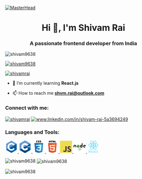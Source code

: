 [![MasterHead](https://res.cloudinary.com/practicaldev/image/fetch/s--mgVodcWf--/c_imagga_scale,f_auto,fl_progressive,h_900,q_auto,w_1600/https://dev-to-uploads.s3.amazonaws.com/uploads/articles/pp4ll13f5onw4gqj8ggl.jpg)]()
<h1 align="center">Hi 👋, I'm Shivam Rai</h1>
<h3 align="center">A passionate frontend developer from India</h3>

<p align="left"> <img src="https://komarev.com/ghpvc/?username=shivam9638&label=Profile%20views&color=0e75b6&style=flat" alt="shivam9638" /> </p>

<p align="left"> <a href="https://github.com/ryo-ma/github-profile-trophy"><img src="https://github-profile-trophy.vercel.app/?username=shivam9638" alt="shivam9638" /></a> </p>

<p align="left"> <a href="https://twitter.com/shivamrai" target="blank"><img src="https://img.shields.io/twitter/follow/shivamrai?logo=twitter&style=for-the-badge" alt="shivamrai" /></a> </p>

- 🌱 I’m currently learning **React.js**

- 📫 How to reach me **shvm.rai@outlook.com**

<h3 align="left">Connect with me:</h3>
<p align="left">
<a href="https://twitter.com/shivamrai" target="blank"><img align="center" src="https://raw.githubusercontent.com/rahuldkjain/github-profile-readme-generator/master/src/images/icons/Social/twitter.svg" alt="shivamrai" height="30" width="40" /></a>
<a href="https://linkedin.com/in/www.linkedin.com/in/shivam-rai-5a3694249" target="blank"><img align="center" src="https://raw.githubusercontent.com/rahuldkjain/github-profile-readme-generator/master/src/images/icons/Social/linked-in-alt.svg" alt="www.linkedin.com/in/shivam-rai-5a3694249" height="30" width="40" /></a>
</p>

<h3 align="left">Languages and Tools:</h3>
<p align="left"> <a href="https://www.cprogramming.com/" target="_blank" rel="noreferrer"> <img src="https://raw.githubusercontent.com/devicons/devicon/master/icons/c/c-original.svg" alt="c" width="40" height="40"/> </a> <a href="https://www.w3schools.com/cpp/" target="_blank" rel="noreferrer"> <img src="https://raw.githubusercontent.com/devicons/devicon/master/icons/cplusplus/cplusplus-original.svg" alt="cplusplus" width="40" height="40"/> </a> <a href="https://www.w3schools.com/css/" target="_blank" rel="noreferrer"> <img src="https://raw.githubusercontent.com/devicons/devicon/master/icons/css3/css3-original-wordmark.svg" alt="css3" width="40" height="40"/> </a> <a href="https://www.w3.org/html/" target="_blank" rel="noreferrer"> <img src="https://raw.githubusercontent.com/devicons/devicon/master/icons/html5/html5-original-wordmark.svg" alt="html5" width="40" height="40"/> </a> <a href="https://developer.mozilla.org/en-US/docs/Web/JavaScript" target="_blank" rel="noreferrer"> <img src="https://raw.githubusercontent.com/devicons/devicon/master/icons/javascript/javascript-original.svg" alt="javascript" width="40" height="40"/> </a> <a href="https://nodejs.org" target="_blank" rel="noreferrer"> <img src="https://raw.githubusercontent.com/devicons/devicon/master/icons/nodejs/nodejs-original-wordmark.svg" alt="nodejs" width="40" height="40"/> </a> <a href="https://reactjs.org/" target="_blank" rel="noreferrer"> <img src="https://raw.githubusercontent.com/devicons/devicon/master/icons/react/react-original-wordmark.svg" alt="react" width="40" height="40"/> </a> </p>

<p><img align="left" src="https://github-readme-stats.vercel.app/api/top-langs?username=shivam9638&show_icons=true&locale=en&layout=compact" alt="shivam9638" /></p>

<p>&nbsp;<img align="center" src="https://github-readme-stats.vercel.app/api?username=shivam9638&show_icons=true&locale=en" alt="shivam9638" /></p>

<p><img align="center" src="https://github-readme-streak-stats.herokuapp.com/?user=shivam9638&" alt="shivam9638" /></p>
